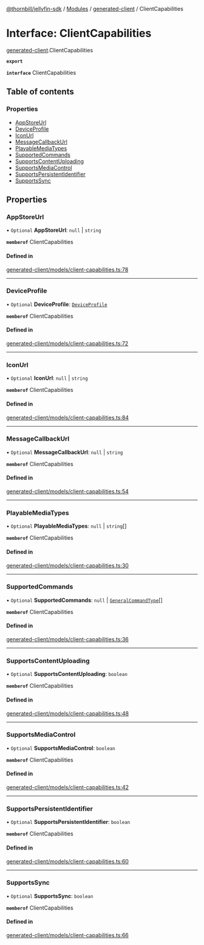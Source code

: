 [@thornbill/jellyfin-sdk](../README.md) / [Modules](../modules.md) / [generated-client](../modules/generated_client.md) / ClientCapabilities

# Interface: ClientCapabilities

[generated-client](../modules/generated_client.md).ClientCapabilities

**`export`**

**`interface`** ClientCapabilities

## Table of contents

### Properties

- [AppStoreUrl](generated_client.ClientCapabilities.md#appstoreurl)
- [DeviceProfile](generated_client.ClientCapabilities.md#deviceprofile)
- [IconUrl](generated_client.ClientCapabilities.md#iconurl)
- [MessageCallbackUrl](generated_client.ClientCapabilities.md#messagecallbackurl)
- [PlayableMediaTypes](generated_client.ClientCapabilities.md#playablemediatypes)
- [SupportedCommands](generated_client.ClientCapabilities.md#supportedcommands)
- [SupportsContentUploading](generated_client.ClientCapabilities.md#supportscontentuploading)
- [SupportsMediaControl](generated_client.ClientCapabilities.md#supportsmediacontrol)
- [SupportsPersistentIdentifier](generated_client.ClientCapabilities.md#supportspersistentidentifier)
- [SupportsSync](generated_client.ClientCapabilities.md#supportssync)

## Properties

### AppStoreUrl

• `Optional` **AppStoreUrl**: ``null`` \| `string`

**`memberof`** ClientCapabilities

#### Defined in

[generated-client/models/client-capabilities.ts:78](https://github.com/thornbill/jellyfin-sdk-typescript/blob/1142a3e/src/generated-client/models/client-capabilities.ts#L78)

___

### DeviceProfile

• `Optional` **DeviceProfile**: [`DeviceProfile`](generated_client.DeviceProfile.md)

**`memberof`** ClientCapabilities

#### Defined in

[generated-client/models/client-capabilities.ts:72](https://github.com/thornbill/jellyfin-sdk-typescript/blob/1142a3e/src/generated-client/models/client-capabilities.ts#L72)

___

### IconUrl

• `Optional` **IconUrl**: ``null`` \| `string`

**`memberof`** ClientCapabilities

#### Defined in

[generated-client/models/client-capabilities.ts:84](https://github.com/thornbill/jellyfin-sdk-typescript/blob/1142a3e/src/generated-client/models/client-capabilities.ts#L84)

___

### MessageCallbackUrl

• `Optional` **MessageCallbackUrl**: ``null`` \| `string`

**`memberof`** ClientCapabilities

#### Defined in

[generated-client/models/client-capabilities.ts:54](https://github.com/thornbill/jellyfin-sdk-typescript/blob/1142a3e/src/generated-client/models/client-capabilities.ts#L54)

___

### PlayableMediaTypes

• `Optional` **PlayableMediaTypes**: ``null`` \| `string`[]

**`memberof`** ClientCapabilities

#### Defined in

[generated-client/models/client-capabilities.ts:30](https://github.com/thornbill/jellyfin-sdk-typescript/blob/1142a3e/src/generated-client/models/client-capabilities.ts#L30)

___

### SupportedCommands

• `Optional` **SupportedCommands**: ``null`` \| [`GeneralCommandType`](../enums/generated_client.GeneralCommandType.md)[]

**`memberof`** ClientCapabilities

#### Defined in

[generated-client/models/client-capabilities.ts:36](https://github.com/thornbill/jellyfin-sdk-typescript/blob/1142a3e/src/generated-client/models/client-capabilities.ts#L36)

___

### SupportsContentUploading

• `Optional` **SupportsContentUploading**: `boolean`

**`memberof`** ClientCapabilities

#### Defined in

[generated-client/models/client-capabilities.ts:48](https://github.com/thornbill/jellyfin-sdk-typescript/blob/1142a3e/src/generated-client/models/client-capabilities.ts#L48)

___

### SupportsMediaControl

• `Optional` **SupportsMediaControl**: `boolean`

**`memberof`** ClientCapabilities

#### Defined in

[generated-client/models/client-capabilities.ts:42](https://github.com/thornbill/jellyfin-sdk-typescript/blob/1142a3e/src/generated-client/models/client-capabilities.ts#L42)

___

### SupportsPersistentIdentifier

• `Optional` **SupportsPersistentIdentifier**: `boolean`

**`memberof`** ClientCapabilities

#### Defined in

[generated-client/models/client-capabilities.ts:60](https://github.com/thornbill/jellyfin-sdk-typescript/blob/1142a3e/src/generated-client/models/client-capabilities.ts#L60)

___

### SupportsSync

• `Optional` **SupportsSync**: `boolean`

**`memberof`** ClientCapabilities

#### Defined in

[generated-client/models/client-capabilities.ts:66](https://github.com/thornbill/jellyfin-sdk-typescript/blob/1142a3e/src/generated-client/models/client-capabilities.ts#L66)

